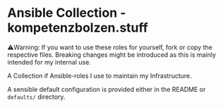 # Ansible Collection - kompetenzbolzen.stuff

⚠️Warning: If you want to use these roles for yourself, fork or copy the respective files.
Breaking changes might be introduced as this is mainly intended for my internal use.

A Collection if Ansible-roles I use to maintain my Infrastructure.

A sensible default configuration is provided either in the README or `defaults/` directory.
